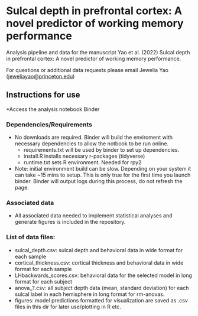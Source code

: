 # Sulcal depth in prefrontal cortex: A novel predictor of working memory performance
Analysis pipeline and data for the manuscript Yao et al. (2022) Sulcal depth in prefrontal cortex: A novel predictor of working memory performance.

For questions or additional data requests please email Jewelia Yao (jeweliayao@princeton.edu)

## Instructions for use ##
*Access the analysis notebook Binder

### Dependencies/Requirements ###
* No downloads are required. Binder will build the enviroment with necessary dependencies to allow the notbook to be run online.
  * requirements.txt will be used by binder to set up dependencies.
  * install.R installs necessary r-packages (tidyverse)
  * runtime.txt sets R environment. Needed for rpy2
* Note: initial environment build can be slow. Depending on your system it can take ~15 mins to setup. This is only true for the first time you launch binder. Binder will output logs during this process, do not refresh the page.

### Associated data ###
* All associated data needed to implement statistical analyses and generate figures is included in the repository.

### List of data files: ###
  * sulcal_depth.csv: sulcal depth and behavioral data in wide format for each sample
  * cortical_thickness.csv: cortical thickness and behavioral data in wide format for each sample
  * LHbackwards_scores.csv: behavioral data for the selected model in long format for each subject
  * anova_?.csv: all subject depth data (mean, standard deviation) for each sulcal label in each hemisphere in long format for rm-anovas.
  * figures: model predictions formatted for visualization are saved as .csv files in this dir for later use/plotting in R etc.


